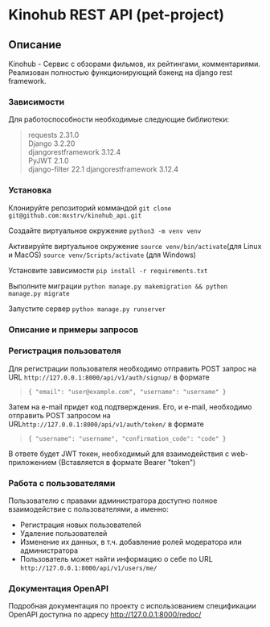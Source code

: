 # Kinohub REST API (pet-project)

## Описание
Kinohub - Cервис с обзорами фильмов, их рейтингами, комментариями. Реализован полностью функционирующий бэкенд на django rest framework.
### Зависимости
Для работоспособности необходимые следующие библиотеки:
>requests 2.31.0  
Django 3.2.20    
djangorestframework 3.12.4  
PyJWT 2.1.0  
django-filter 22.1
djangorestframework 3.12.4  


### Установка
Клонируйте репозиторий коммандой `git clone git@github.com:mxstrv/kinohub_api.git`

Создайте виртуальное окружение   `python3 -m venv venv`

Активируйте виртуальное окружение `source venv/bin/activate`(для Linux и MacOS) `source venv/Scripts/activate` (для Windows)

Установите зависимости `pip install -r requirements.txt`

Выполните миграции `python manage.py makemigration && python manage.py migrate`

Запустите сервер `python manage.py runserver`

### Описание и примеры запросов
### Регистрация пользователя
Для регистрации пользователя необходимо отправить POST запрос на URL `http://127.0.0.1:8000/api/v1/auth/signup/`
в формате 
>`{
"email": "user@example.com",
"username": "username"
}`
> 
Затем на e-mail придет код подтверждения. Его, и e-mail, необходимо отправить POST запросом на URL`http://127.0.0.1:8000/api/v1/auth/token/`
в формате
>`{
"username": "username", "confirmation_code": "code"
}`
> 
В ответе будет JWT токен, необходимый для взаимодействия с web-приложением (Вставляется в формате Bearer "token")
### Работа с пользователями
Пользователю с правами администратора доступно полное взаимодействие с пользователями, а именно:
* Регистрация новых пользователей
* Удаление пользователей
* Изменение их данных, в т.ч. добавление ролей модератора или администратора
* Пользователь может найти информацию о себе по URL `http://127.0.0.1:8000/api/v1/users/me/`

### Документация OpenAPI
Подробная документация по проекту c использованием спецификации OpenAPI доступна по адресу http://127.0.0.1:8000/redoc/

